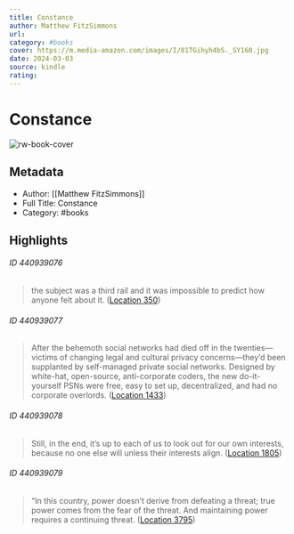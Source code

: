 ```yaml
---
title: Constance
author: Matthew FitzSimmons
url: 
category: #books
cover: https://m.media-amazon.com/images/I/81TGihyh4bS._SY160.jpg
date: 2024-03-03
source: kindle
rating:
---
```

# Constance

![rw-book-cover](https://m.media-amazon.com/images/I/81TGihyh4bS._SY160.jpg)

## Metadata
- Author: [[Matthew FitzSimmons]]
- Full Title: Constance
- Category: #books

## Highlights
###### ID 440939076
> the subject was a third rail and it was impossible to predict how anyone felt about it. ([Location 350](https://readwise.io/to_kindle?action=open&asin=B08Q7GGMNG&location=350))
    
###### ID 440939077
> After the behemoth social networks had died off in the twenties—victims of changing legal and cultural privacy concerns—they’d been supplanted by self-managed private social networks. Designed by white-hat, open-source, anti-corporate coders, the new do-it-yourself PSNs were free, easy to set up, decentralized, and had no corporate overlords. ([Location 1433](https://readwise.io/to_kindle?action=open&asin=B08Q7GGMNG&location=1433))
    
###### ID 440939078
> Still, in the end, it’s up to each of us to look out for our own interests, because no one else will unless their interests align. ([Location 1805](https://readwise.io/to_kindle?action=open&asin=B08Q7GGMNG&location=1805))
    
###### ID 440939079
> “In this country, power doesn’t derive from defeating a threat; true power comes from the fear of the threat. And maintaining power requires a continuing threat. ([Location 3795](https://readwise.io/to_kindle?action=open&asin=B08Q7GGMNG&location=3795))
    
